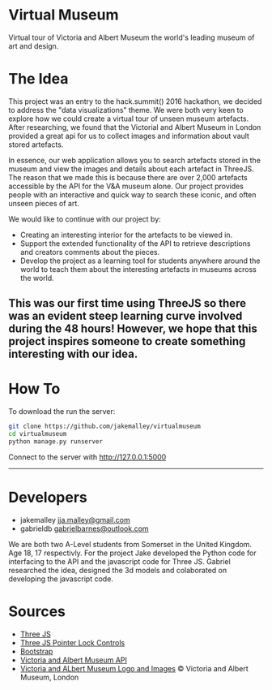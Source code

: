 Virtual Museum
==============

Virtual tour of Victoria and Albert Museum the world's leading museum of art and design.


The Idea
========
This project was an entry to the hack.summit() 2016 hackathon, we decided to address the "data visualizations" theme. We were both very keen to
explore how we could create a virtual tour of unseen museum artefacts. After researching, we found that the Victorial and Albert Museum in London provided a great
api for us to collect images and information about vault stored artefacts.

In essence, our web application allows you to search artefacts stored in the museum and view the images and details about each artefact in ThreeJS.
The reason that we made this is because there are over 2,000 artefacts accessible by the API for the V&A museum alone. Our project provides people with
an interactive and quick way to search these iconic, and often unseen pieces of art.

We would like to continue with our project by:
 - Creating an interesting interior for the artefacts to be viewed in.
 - Support the extended functionality of the API to retrieve descriptions and creators comments about the pieces.
 - Develop the project as a learning tool for students anywhere around the world to teach them about the interesting artefacts in museums across the world.

This was our first time using ThreeJS so there was an evident steep learning curve involved during the 48 hours!
However, we hope that this project inspires someone to create something interesting with our idea. 
---

How To
======
To download the run the server:
```bash
git clone https://github.com/jakemalley/virtualmuseum
cd virtualmuseum
python manage.py runserver
```
Connect to the server with http://127.0.0.1:5000

---

Developers
==========
 - jakemalley <jja.malley@gmail.com> 
 - gabrieldb <gabrielbarnes@outlook.com>

We are both two A-Level students from Somerset in the United Kingdom. Age 18, 17 respectivly.
For the project Jake developed the Python code for interfacing to the API and the javascript code for Three JS.
Gabriel researched the idea, designed the 3d models and colaborated on developing the javascript code.

Sources
=======
 - [Three JS](http://threejs.org)
 - [Three JS Pointer Lock Controls](http://threejs.org/examples/#misc_controls_pointerlock)
 - [Bootstrap](http://getbootstrap.com/)
 - [Victoria and Albert Museum API](http://www.vam.ac.uk/api/)
 - [Victoria and ALbert Museum Logo and Images](http://www.vam.ac.uk/content/articles/t/terms-and-conditions/) © Victoria and Albert Museum, London